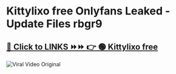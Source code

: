 
 # Kittylixo free Onlyfans Leaked - Update Files rbgr9

## <h2><a href="https://clipsfans.com/Kittylixo_free&ref=git">🔗 Click to LINKS ⏩⏩ 👉 🟢 Kittylixo free </a></h2>

<a href="https://clipsfans.com/Kittylixo_free&ref=git" rel="nofollow" data-target="animated-image.originalLink"><img src="https://i.ibb.co.com/xMMVF88/686577567.gif" alt="Viral Video Original" style="max-width: 100%; display: inline-block;" data-target="animated-image.originalImage"></a>

